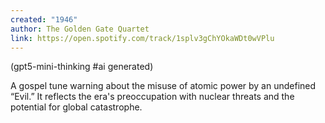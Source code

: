 ```yaml
---
created: "1946"
author: The Golden Gate Quartet
link: https://open.spotify.com/track/1splv3gChYOkaWDt0wVPlu
---
```

(gpt5-mini-thinking #ai generated)

A gospel tune warning about the misuse of atomic power by an undefined “Evil.” It reflects the era's preoccupation with nuclear threats and the potential for global catastrophe.